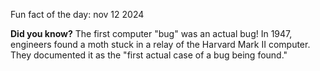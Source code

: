 Fun fact of the day: nov 12 2024

**Did you know?** The first computer "bug" was an actual bug! In 1947, engineers found a moth stuck in a relay of the Harvard Mark II computer. They documented it as the "first actual case of a bug being found."
